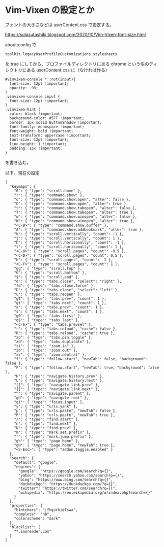 # Vim-Vixen の設定とか

フォントの大きさなどは userContent.css で設定する。

https://sutasutashiki.blogspot.com/2020/10/Vim-Vixen-font-size.html

about:config で

    toolkit.legacyUserProfileCustomizations.stylesheets

を true にしてから、プロファイルディレクトリにある chrome という名のディレクトリにある userContent.css に（なければ作る）

    #vimvixen-console * :not(input){
      font-size: 12pt !important;
      opacity: .98;
    }
    .vimvixen-console input {
      font-size: 12pt !important;
    }
    .vimvixen-hint {
      color: black !important;
      background-color: #5FF !important;
      border: 1px solid ButtonShadow !important;
      font-family: monospace !important;
      font-weight: bold !important;
      text-transform: uppercase !important;
      font-size: 12pt !important;
      line-height: 1 !important;
      padding: 1px !important;
    }

を書き込む。

以下、現在の設定

    {
      "keymaps": {
        "0": { "type": "scroll.home" },
        ":": { "type": "command.show" },
        "o": { "type": "command.show.open", "alter": false },
        "O": { "type": "command.show.open", "alter": true },
        "t": { "type": "command.show.tabopen", "alter": false },
        "T": { "type": "command.show.tabopen", "alter": true },
        "w": { "type": "command.show.winopen", "alter": false },
        "W": { "type": "command.show.winopen", "alter": true },
        "<C-B>": { "type": "command.show.buffer" },
        "A": { "type": "command.show.addbookmark", "alter": true },
        "k": { "type": "scroll.vertically", "count": -1 },
        "j": { "type": "scroll.vertically", "count": 1 },
        "h": { "type": "scroll.horizonally", "count": -1 },
        "l": { "type": "scroll.horizonally", "count": 1 },
        "<C-U>": { "type": "scroll.pages", "count": -0.5 },
        "<C-D>": { "type": "scroll.pages", "count": 0.5 },
        "b": { "type": "scroll.pages", "count": -1 },
        "<C-F>": { "type": "scroll.pages", "count": 1 },
        "gg": { "type": "scroll.top" },
        "G": { "type": "scroll.bottom" },
        "$": { "type": "scroll.end" },
        "d": { "type": "tabs.close", "select": "right" },
        "!d": { "type": "tabs.close.force" },
        "D": { "type": "tabs.close", "select": "left" },
        "u": { "type": "tabs.reopen" },
        "gT": { "type": "tabs.prev", "count": 1 },
        "gt": { "type": "tabs.next", "count": 1 },
        "a": { "type": "tabs.prev", "count": 1 },
        "s": { "type": "tabs.next", "count": 1 },
        "g0": { "type": "tabs.first" },
        "g$": { "type": "tabs.last" },
        "<C-6>": { "type": "tabs.prevsel" },
        "r": { "type": "tabs.reload", "cache": false },
        "R": { "type": "tabs.reload", "cache": true },
        "zp": { "type": "tabs.pin.toggle" },
        "zd": { "type": "tabs.duplicate" },
        "zi": { "type": "zoom.in" },
        "zo": { "type": "zoom.out" },
        "zz": { "type": "zoom.neutral" },
        "f": { "type": "follow.start", "newTab": false, "background": false },
        "F": { "type": "follow.start", "newTab": true, "background": false },
        "H": { "type": "navigate.history.prev" },
        "L": { "type": "navigate.history.next" },
        "[[": { "type": "navigate.link.prev" },
        "]]": { "type": "navigate.link.next" },
        "^": { "type": "navigate.parent" },
        "gU": { "type": "navigate.root" },
        "gi": { "type": "focus.input" },
        "y": { "type": "urls.yank" },
        "p": { "type": "urls.paste", "newTab": false },
        "P": { "type": "urls.paste", "newTab": true },
        "/": { "type": "find.start" },
        "n": { "type": "find.next" },
        "N": { "type": "find.prev" },
        "m": { "type": "mark.set.prefix" },
        "'": { "type": "mark.jump.prefix" },
        "gh": { "type": "page.home" },
        "gH": { "type": "page.home", "newTab": true },
        "<S-Esc>": { "type": "addon.toggle.enabled" }
      },
      "search": {
        "default": "google",
        "engines": {
          "google": "https://google.com/search?q={}",
          "yahoo": "https://search.yahoo.com/search?p={}",
          "bing": "https://www.bing.com/search?q={}",
          "duckduckgo": "https://duckduckgo.com/?q={}",
          "twitter": "https://twitter.com/search?q={}",
          "wikipedia": "https://en.wikipedia.org/w/index.php?search={}"
        }
      },
      "properties": {
        "hintchars": "jfhgurkielswa",
        "complete": "hb",
        "colorscheme": "dark"
      },
      "blacklist": [
        "*.inoreader.com"
      ]
    }

